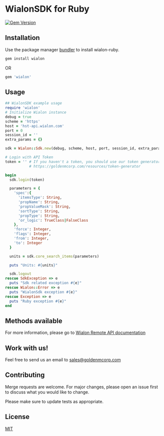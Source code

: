 # WialonSDK for Ruby
[![Gem Version](https://badge.fury.io/rb/wialon.svg)](https://badge.fury.io/rb/wialon)

## Installation
Use the package manager [bundler](https://bundler.io/) to install wialon-ruby.
```bash
gem install wialon
```
OR
```ruby
gem 'wialon'
```

## Usage
```ruby
## WialonSDK example usage
require 'wialon'
# Initialize Wialon instance
debug = true
scheme = 'https'
host = 'hst-api.wialon.com'
port = 0
session_id = ''
extra_params = {}

sdk = Wialon::Sdk.new(debug, scheme, host, port, session_id, extra_params)

# Login with API Token
token = '' # If you haven't a token, you should use our token generator
           # https://goldenmcorp.com/resources/token-generator

begin
  sdk.login(token)

  parameters = {
    'spec':{
      'itemsType': String,
      'propName': String,
      'propValueMask': String,
      'sortType': String,
      'propType': String,
      'or_logic': TrueClass|FalseClass
    },
    'force': Integer,
    'flags': Integer,
    'from': Integer,
    'to': Integer
  }

  units = sdk.core_search_items(parameters)

  puts "Units: #{units}"

  sdk.logout
rescue SdkException => e
  puts "Sdk related exception #{e}"
rescue Wialon::Error => e
  puts "WialonSdk exception #{e}"
rescue Exception => e
  puts "Ruby exception #{e}"
end
```

## Methods available
For more information, please go to [Wialon Remote API documentation](https://sdk.wialon.com/wiki/en/sidebar/remoteapi/apiref/apiref)

## Work with us!
Feel free to send us an email to [sales@goldenmcorp.com](mailto:sales@goldenmcorp.com)

## Contributing
Merge requests are welcome. For major changes, please open an issue first to discuss what you would like to change.

Please make sure to update tests as appropriate.

## License
[MIT](https://choosealicense.com/licenses/mit/)
